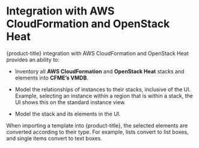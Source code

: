 # Integration with AWS CloudFormation and OpenStack Heat

{product-title} integration with AWS CloudFormation and OpenStack Heat
provides an ability to:

  - Inventory all **AWS CloudFormation** and **OpenStack Heat** stacks
    and elements into **CFME’s VMDB**.

  - Model the relationships of instances to their stacks, inclusive of
    the UI. Example, selecting an instance within a region that is
    within a stack, the UI shows this on the standard instance view.

  - Model the stack and its elements in the UI.

<div class="note">

When importing a template into {product-title}, the selected elements
are converted according to their type. For example, lists convert to
list boxes, and single items convert to text boxes.

</div>
